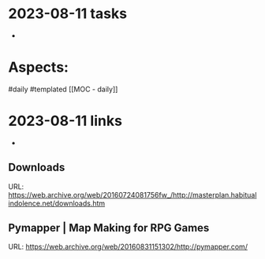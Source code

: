 
# 2023-08-11 tasks

- 

# Aspects:
#daily #templated
[[MOC - daily]]

# 2023-08-11 links
- 


## Downloads
URL: https://web.archive.org/web/20160724081756fw_/http://masterplan.habitualindolence.net/downloads.htm
## Pymapper | Map Making for RPG Games
URL: https://web.archive.org/web/20160831151302/http://pymapper.com/
